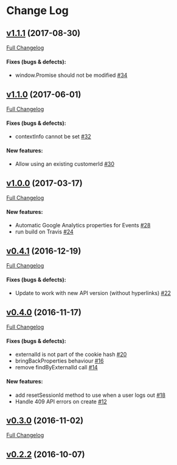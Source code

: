 #  Change Log



## [v1.1.1](https://github.com/contactlab/contacthub-sdk-browser/tree/v1.1.1) (2017-08-30)
[Full Changelog](https://github.com/contactlab/contacthub-sdk-browser/compare/v1.1.0...v1.1.1)

#### Fixes (bugs & defects):

- window.Promise should not be modified [#34](https://github.com/contactlab/contacthub-sdk-browser/issues/34)

## [v1.1.0](https://github.com/contactlab/contacthub-sdk-browser/tree/v1.1.0) (2017-06-01)
[Full Changelog](https://github.com/contactlab/contacthub-sdk-browser/compare/v1.0.0...v1.1.0)

#### Fixes (bugs & defects):

- contextInfo cannot be set [#32](https://github.com/contactlab/contacthub-sdk-browser/issues/32)

#### New features:

- Allow using an existing customerId [#30](https://github.com/contactlab/contacthub-sdk-browser/issues/30)

## [v1.0.0](https://github.com/contactlab/contacthub-sdk-browser/tree/v1.0.0) (2017-03-17)
[Full Changelog](https://github.com/contactlab/contacthub-sdk-browser/compare/v0.4.1...v1.0.0)

#### New features:

- Automatic Google Analytics properties for Events [#28](https://github.com/contactlab/contacthub-sdk-browser/issues/28)
- run build on Travis [#24](https://github.com/contactlab/contacthub-sdk-browser/issues/24)

## [v0.4.1](https://github.com/contactlab/contacthub-sdk-browser/tree/v0.4.1) (2016-12-19)
[Full Changelog](https://github.com/contactlab/contacthub-sdk-browser/compare/v0.4.0...v0.4.1)

#### Fixes (bugs & defects):

- Update to work with new API version (without hyperlinks) [#22](https://github.com/contactlab/contacthub-sdk-browser/issues/22)

## [v0.4.0](https://github.com/contactlab/contacthub-sdk-browser/tree/v0.4.0) (2016-11-17)
[Full Changelog](https://github.com/contactlab/contacthub-sdk-browser/compare/v0.3.0...v0.4.0)

#### Fixes (bugs & defects):

- externalId is not part of the cookie hash [#20](https://github.com/contactlab/contacthub-sdk-browser/issues/20)
- bringBackProperties behaviour [#16](https://github.com/contactlab/contacthub-sdk-browser/issues/16)
- remove findByExternalId call [#14](https://github.com/contactlab/contacthub-sdk-browser/issues/14)

#### New features:

- add resetSessionId method to use when a user logs out [#18](https://github.com/contactlab/contacthub-sdk-browser/issues/18)
- Handle 409 API errors on create [#12](https://github.com/contactlab/contacthub-sdk-browser/issues/12)

## [v0.3.0](https://github.com/contactlab/contacthub-sdk-browser/tree/v0.3.0) (2016-11-02)
[Full Changelog](https://github.com/contactlab/contacthub-sdk-browser/compare/v0.2.2...v0.3.0)

## [v0.2.2](https://github.com/contactlab/contacthub-sdk-browser/tree/v0.2.2) (2016-10-07)
